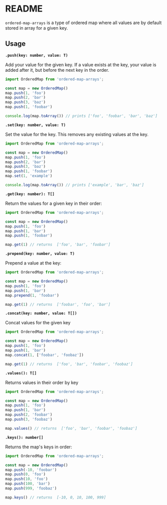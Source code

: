 # README

`ordered-map-arrays` is a type of ordered map where all values are by default
stored in array for a given key.

## Usage

**`.push(key: number, value: T)`**

Add your value for the given key. If a value exists at the key, your value is
added after it, but before the next key in the order.

```ts
import OrderedMap from 'ordered-map-arrays';

const map = new OrderedMap()
map.push(1, 'foo')
map.push(2, 'bar')
map.push(3, 'baz')
map.push(1, 'foobar')

console.log(map.toArray()) // prints ['foo', 'foobar', 'bar', 'baz']
```

**`.set(key: number, value: T)`**

Set the value for the key. This removes any existing values at the key.

```ts
import OrderedMap from 'ordered-map-arrays';

const map = new OrderedMap()
map.push(1, 'foo')
map.push(2, 'bar')
map.push(3, 'baz')
map.push(1, 'foobar')
map.set(1, 'example')

console.log(map.toArray()) // prints ['example', 'bar', 'baz']
```

**`.get(key: number): T[]`**

Return the values for a given key in their order:

```ts
import OrderedMap from 'ordered-map-arrays';

const map = new OrderedMap()
map.push(1, 'foo')
map.push(1, 'bar')
map.push(1, 'foobar')

map.get(1) // returns  ['foo', 'bar', 'foobar']
```

**`.prepend(key: number, value: T)`**

Prepend a value at the key:

```ts
import OrderedMap from 'ordered-map-arrays';

const map = new OrderedMap()
map.push(1, 'foo')
map.push(1, 'bar')
map.prepend(1, 'foobar')

map.get(1) // returns  ['foobar', 'foo', 'bar']
```

**`.concat(key: number, value: T[])`**

Concat values for the given key

```ts
import OrderedMap from 'ordered-map-arrays';

const map = new OrderedMap()
map.push(1, 'foo')
map.push(1, 'bar')
map.concat(1, ['foobar', 'foobaz'])

map.get(1) // returns  ['foo', 'bar', 'foobar', 'foobaz']
```

**`.values(): T[]`**

Returns values in their order by key

```ts
import OrderedMap from 'ordered-map-arrays';

const map = new OrderedMap()
map.push(1, 'foo')
map.push(1, 'bar')
map.push(2, 'foobar')
map.push(3, 'foobaz')

map.values() // returns  ['foo', 'bar', 'foobar', 'foobaz']
```

**`.keys(): number[]`**

Returns the map's keys in order:

```ts
import OrderedMap from 'ordered-map-arrays';

const map = new OrderedMap()
map.push(-10, 'foobar')
map.push(0, 'foo')
map.push(10, 'foo')
map.push(100, 'bar')
map.push(999, 'foobaz')

map.keys() // returns  [-10, 0, 10, 100, 999]
```